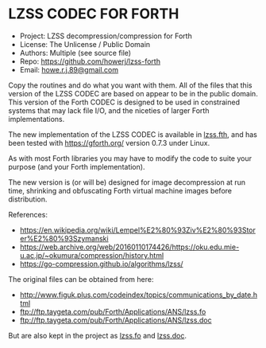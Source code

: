 # LZSS CODEC FOR FORTH

* Project: LZSS decompression/compression for Forth
* License: The Unlicense / Public Domain
* Authors: Multiple (see source file)
* Repo:    https://github.com/howerj/lzss-forth
* Email:   howe.r.j.89@gmail.com

Copy the routines and do what you want with them. All of the files that this
version of the LZSS CODEC are based on appear to be in the public domain. This
version of the Forth CODEC is designed to be used in constrained systems
that may lack file I/O, and the niceties of larger Forth implementations.

The new implementation of the LZSS CODEC is available in [lzss.fth](lzss.fth),
and has been tested with <https://gforth.org/> version 0.7.3 under Linux.

As with most Forth libraries you may have to modify the code to suite your
purpose (and your Forth implementation). 

The new version is (or will be) designed for image decompression at run
time, shrinking and obfuscating Forth virtual machine images before 
distribution.

References:

* <https://en.wikipedia.org/wiki/Lempel%E2%80%93Ziv%E2%80%93Storer%E2%80%93Szymanski>
* <https://web.archive.org/web/20160110174426/https://oku.edu.mie-u.ac.jp/~okumura/compression/history.html>
* <https://go-compression.github.io/algorithms/lzss/>

The original files can be obtained from here:

* <http://www.figuk.plus.com/codeindex/topics/communications_by_date.html>
* <ftp://ftp.taygeta.com/pub/Forth/Applications/ANS/lzss.fo>
* <ftp://ftp.taygeta.com/pub/Forth/Applications/ANS/lzss.doc>

But are also kept in the project as [lzss.fo](lzss.fo) and [lzss.doc](lzss.doc).

